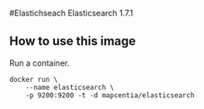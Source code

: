 #Elastichseach
Elasticsearch 1.7.1

## How to use this image
Run a container.

    docker run \
        --name elasticsearch \
        -p 9200:9200 -t -d mapcentia/elasticsearch